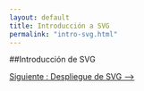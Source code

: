 ```yaml
---
layout: default
title: Introducción a SVG
permalink: "intro-svg.html"
---
```

##Introducción de SVG

[Siguiente : Despliegue de SVG -->]({{site.url}}/despliegue-svg.html)